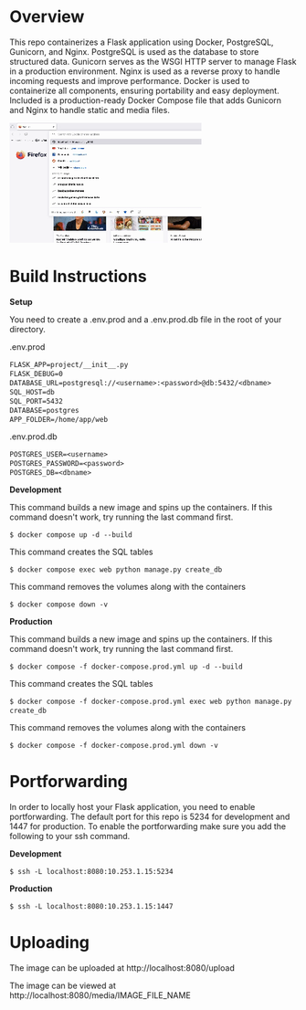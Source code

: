 # Overview

This repo containerizes a Flask application using Docker, PostgreSQL, Gunicorn, and Nginx. PostgreSQL is used as the database to store structured data. Gunicorn serves as the WSGI HTTP server to manage Flask in a production environment. Nginx is used as a reverse proxy to handle incoming requests and improve performance. Docker is used to containerize all components, ensuring portability and easy deployment. Included is a production-ready Docker Compose file that adds Gunicorn and Nginx to handle static and media files.

![Gif](docker_flask_.gif)

# Build Instructions

**Setup**

You need to create a .env.prod and a .env.prod.db file in the root of your directory.

.env.prod
```
FLASK_APP=project/__init__.py
FLASK_DEBUG=0
DATABASE_URL=postgresql://<username>:<password>@db:5432/<dbname>
SQL_HOST=db
SQL_PORT=5432
DATABASE=postgres
APP_FOLDER=/home/app/web
```
.env.prod.db
```
POSTGRES_USER=<username>
POSTGRES_PASSWORD=<password>
POSTGRES_DB=<dbname>
```

**Development**

This command builds a new image and spins up the containers. If this command doesn't work, try running the last command first.
```
$ docker compose up -d --build
```
This command creates the SQL tables
```
$ docker compose exec web python manage.py create_db
```
This command  removes the volumes along with the containers
```
$ docker compose down -v
```

**Production**

This command builds a new image and spins up the containers. If this command doesn't work, try running the last command first.
```
$ docker compose -f docker-compose.prod.yml up -d --build
```
This command creates the SQL tables
```
$ docker compose -f docker-compose.prod.yml exec web python manage.py create_db
```
This command removes the volumes along with the containers
```
$ docker compose -f docker-compose.prod.yml down -v
```

# Portforwarding

In order to locally host your Flask application, you need to enable portforwarding. The default port for this repo is 5234 for development and 1447 for production. To enable the portforwarding make sure you add the following to your ssh command.

**Development**
```
$ ssh -L localhost:8080:10.253.1.15:5234
```
 **Production**
 ```
$ ssh -L localhost:8080:10.253.1.15:1447
 ```

# Uploading
The image can be uploaded at http://localhost:8080/upload

The image can be viewed at http://localhost:8080/media/IMAGE_FILE_NAME
